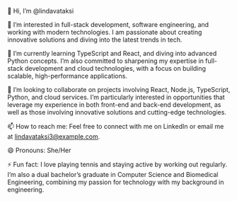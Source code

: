 👋 Hi, I’m @lindavataksi

👀 I’m interested in full-stack development, software engineering, and working with modern technologies. I am passionate about creating innovative solutions and diving into the latest trends in tech.

🌱  I’m currently learning TypeScript and React, and diving into advanced Python concepts. I’m also committed to sharpening my expertise in full-stack development and cloud technologies, with a focus on building scalable, high-performance applications.

💞️ I’m looking to collaborate on projects involving React, Node.js, TypeScript, Python, and cloud services. I’m particularly interested in opportunities that leverage my experience in both front-end and back-end development, as well as those involving innovative solutions and cutting-edge technologies.

📫 How to reach me: Feel free to connect with me on LinkedIn or email me at lindavataksi3@example.com.

😄 Pronouns: She/Her

⚡ Fun fact: I love playing tennis and staying active by working out regularly. I’m also a dual bachelor’s graduate in Computer Science and Biomedical Engineering, combining my passion for technology with my background in engineering.

<!---
lindavataksi/lindavataksi is a ✨ special ✨ repository because its `README.md` (this file) appears on your GitHub profile.
You can click the Preview link to take a look at your changes.
--->
